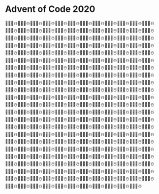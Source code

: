 # Advent of Code 2020
👨🏻‍💻☃️👨🏻‍💻☃️👨🏻‍💻☃️👨🏻‍💻☃️👨🏻‍💻☃️👨🏻‍💻☃️👨🏻‍💻☃️👨🏻‍💻☃️👨🏻‍💻☃️👨🏻‍💻☃️👨🏻‍💻☃️👨🏻‍💻☃️👨🏻‍💻☃️👨🏻‍💻☃️👨🏻‍💻☃️👨🏻‍💻☃️👨🏻‍💻☃️👨🏻‍💻☃️👨🏻‍💻☃️👨🏻‍💻☃️👨🏻‍💻☃️👨🏻‍💻☃️👨🏻‍💻☃️👨🏻‍💻☃️👨🏻‍💻☃️👨🏻‍💻☃️👨🏻‍💻☃️👨🏻‍💻☃️👨🏻‍💻☃️👨🏻‍💻☃️👨🏻‍💻☃️👨🏻‍💻☃️👨🏻‍💻☃️👨🏻‍💻☃️👨🏻‍💻☃️👨🏻‍💻☃️👨🏻‍💻☃️👨🏻‍💻☃️👨🏻‍💻☃️👨🏻‍💻☃️👨🏻‍💻☃️👨🏻‍💻☃️👨🏻‍💻☃️👨🏻‍💻☃️👨🏻‍💻☃️👨🏻‍💻☃️👨🏻‍💻☃️👨🏻‍💻☃️👨🏻‍💻☃️👨🏻‍💻☃️👨🏻‍💻☃️👨🏻‍💻☃️👨🏻‍💻☃️👨🏻‍💻☃️👨🏻‍💻☃️👨🏻‍💻☃️👨🏻‍💻☃️👨🏻‍💻☃️👨🏻‍💻☃️👨🏻‍💻☃️👨🏻‍💻☃️👨🏻‍💻☃️👨🏻‍💻☃️👨🏻‍💻☃️👨🏻‍💻☃️👨🏻‍💻☃️👨🏻‍💻☃️👨🏻‍💻☃️👨🏻‍💻☃️👨🏻‍💻☃️👨🏻‍💻☃️👨🏻‍💻☃️👨🏻‍💻☃️👨🏻‍💻☃️👨🏻‍💻☃️👨🏻‍💻☃️👨🏻‍💻☃️👨🏻‍💻☃️👨🏻‍💻☃️👨🏻‍💻☃️👨🏻‍💻☃️👨🏻‍💻☃️👨🏻‍💻☃️👨🏻‍💻☃️👨🏻‍💻☃️👨🏻‍💻☃️👨🏻‍💻☃️👨🏻‍💻☃️👨🏻‍💻☃️👨🏻‍💻☃️👨🏻‍💻☃️👨🏻‍💻☃️👨🏻‍💻☃️👨🏻‍💻☃️👨🏻‍💻☃️👨🏻‍💻☃️👨🏻‍💻☃️👨🏻‍💻☃️👨🏻‍💻☃️👨🏻‍💻☃️👨🏻‍💻☃️👨🏻‍💻☃️👨🏻‍💻☃️👨🏻‍💻☃️👨🏻‍💻☃️👨🏻‍💻☃️👨🏻‍💻☃️👨🏻‍💻☃️👨🏻‍💻☃️👨🏻‍💻☃️👨🏻‍💻☃️👨🏻‍💻☃️👨🏻‍💻☃️👨🏻‍💻☃️👨🏻‍💻☃️👨🏻‍💻☃️👨🏻‍💻☃️👨🏻‍💻☃️👨🏻‍💻☃️👨🏻‍💻☃️👨🏻‍💻☃️👨🏻‍💻☃️👨🏻‍💻☃️👨🏻‍💻☃️👨🏻‍💻☃️👨🏻‍💻☃️👨🏻‍💻☃️👨🏻‍💻☃️👨🏻‍💻☃️👨🏻‍💻☃️👨🏻‍💻☃️👨🏻‍💻☃️👨🏻‍💻☃️👨🏻‍💻☃️👨🏻‍💻☃️👨🏻‍💻☃️👨🏻‍💻☃️👨🏻‍💻☃️👨🏻‍💻☃️👨🏻‍💻☃️👨🏻‍💻☃️👨🏻‍💻☃️👨🏻‍💻☃️👨🏻‍💻☃️👨🏻‍💻☃️👨🏻‍💻☃️👨🏻‍💻☃️👨🏻‍💻☃️👨🏻‍💻☃️👨🏻‍💻☃️👨🏻‍💻☃️👨🏻‍💻☃️👨🏻‍💻☃️👨🏻‍💻☃️👨🏻‍💻☃️👨🏻‍💻☃️👨🏻‍💻☃️👨🏻‍💻☃️👨🏻‍💻☃️👨🏻‍💻☃️👨🏻‍💻☃️👨🏻‍💻☃️👨🏻‍💻☃️👨🏻‍💻☃️👨🏻‍💻☃️👨🏻‍💻☃️👨🏻‍💻☃️👨🏻‍💻☃️👨🏻‍💻☃️👨🏻‍💻☃️👨🏻‍💻☃️👨🏻‍💻☃️👨🏻‍💻☃️👨🏻‍💻☃️👨🏻‍💻☃️👨🏻‍💻☃️👨🏻‍💻☃️👨🏻‍💻☃️👨🏻‍💻☃️👨🏻‍💻☃️👨🏻‍💻☃️👨🏻‍💻☃️👨🏻‍💻☃️👨🏻‍💻☃️👨🏻‍💻☃️👨🏻‍💻☃️👨🏻‍💻☃️👨🏻‍💻☃️👨🏻‍💻☃️👨🏻‍💻☃️👨🏻‍💻☃️👨🏻‍💻☃️👨🏻‍💻☃️👨🏻‍💻☃️👨🏻‍💻☃️👨🏻‍💻☃️👨🏻‍💻☃️👨🏻‍💻☃️👨🏻‍💻☃️👨🏻‍💻☃️👨🏻‍💻☃️👨🏻‍💻☃️👨🏻‍💻☃️👨🏻‍💻☃️👨🏻‍💻☃️👨🏻‍💻☃️👨🏻‍💻☃️👨🏻‍💻☃️👨🏻‍💻☃️👨🏻‍💻☃️👨🏻‍💻☃️👨🏻‍💻☃️👨🏻‍💻☃️👨🏻‍💻☃️👨🏻‍💻☃️👨🏻‍💻☃️👨🏻‍💻☃️👨🏻‍💻☃️👨🏻‍💻☃️👨🏻‍💻☃️👨🏻‍💻☃️👨🏻‍💻☃️👨🏻‍💻☃️👨🏻‍💻☃️👨🏻‍💻☃️👨🏻‍💻☃️👨🏻‍💻☃️👨🏻‍💻☃️👨🏻‍💻☃️👨🏻‍💻☃️👨🏻‍💻☃️👨🏻‍💻☃️👨🏻‍💻☃️👨🏻‍💻☃️👨🏻‍💻☃️👨🏻‍💻☃️👨🏻‍💻☃️👨🏻‍💻☃️👨🏻‍💻☃️👨🏻‍💻☃️👨🏻‍💻☃️👨🏻‍💻☃️👨🏻‍💻☃️👨🏻‍💻☃️👨🏻‍💻☃️👨🏻‍💻☃️👨🏻‍💻☃️👨🏻‍💻☃️👨🏻‍💻☃️👨🏻‍💻☃️👨🏻‍💻☃️👨🏻‍💻☃️👨🏻‍💻☃️👨🏻‍💻☃️👨🏻‍💻☃️👨🏻‍💻☃️👨🏻‍💻☃️👨🏻‍💻☃️👨🏻‍💻☃️👨🏻‍💻☃️👨🏻‍💻☃️👨🏻‍💻☃️👨🏻‍💻☃️👨🏻‍💻☃️👨🏻‍💻☃️👨🏻‍💻☃️👨🏻‍💻☃️👨🏻‍💻☃️👨🏻‍💻☃️👨🏻‍💻☃️👨🏻‍💻☃️👨🏻‍💻☃️👨🏻‍💻☃️👨🏻‍💻☃️👨🏻‍💻☃️

